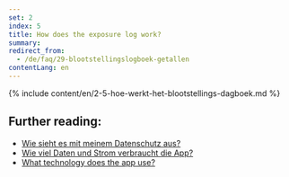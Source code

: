 ```yaml
---
set: 2
index: 5
title: How does the exposure log work?
summary: 
redirect_from: 
  - /de/faq/29-blootstellingslogboek-getallen
contentLang: en
---
```

{% include content/en/2-5-hoe-werkt-het-blootstellings-dagboek.md %}

## Further reading:

- [Wie sieht es mit meinem Datenschutz aus?](/{{page.lang}}/faq/2-8-hoe-zit-het-met-mijn-privacy)
- [Wie viel Daten und Strom verbraucht die App?](/{{page.lang}}/faq/2-2-hoeveel-data-en-stroom-gebruikt-de-app)
- [What technology does the app use?](/{{page.lang}}/faq/2-6-hoe-werkt-de-app-technisch-precies) 
